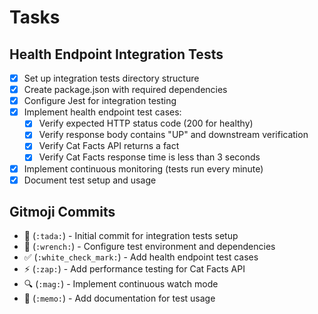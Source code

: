 # Tasks

## Health Endpoint Integration Tests

- [x] Set up integration tests directory structure
- [x] Create package.json with required dependencies
- [x] Configure Jest for integration testing
- [x] Implement health endpoint test cases:
  - [x] Verify expected HTTP status code (200 for healthy)
  - [x] Verify response body contains "UP" and downstream verification
  - [x] Verify Cat Facts API returns a fact
  - [x] Verify Cat Facts response time is less than 3 seconds
- [x] Implement continuous monitoring (tests run every minute)
- [x] Document test setup and usage

## Gitmoji Commits

- 🎉 (`:tada:`) - Initial commit for integration tests setup
- 🔧 (`:wrench:`) - Configure test environment and dependencies
- ✅ (`:white_check_mark:`) - Add health endpoint test cases
- ⚡️ (`:zap:`) - Add performance testing for Cat Facts API
- 🔍 (`:mag:`) - Implement continuous watch mode
- 📝 (`:memo:`) - Add documentation for test usage 